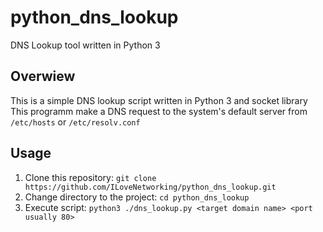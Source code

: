 # python_dns_lookup
DNS Lookup tool written in Python 3

## Overwiew
This is a simple DNS lookup script written in Python 3 and socket library  
This programm make a DNS request to the system's default server from `/etc/hosts` or `/etc/resolv.conf`  

## Usage
1. Clone this repository: `git clone https://github.com/ILoveNetworking/python_dns_lookup.git`
2. Change directory to the project: `cd python_dns_lookup`
3. Execute script: `python3 ./dns_lookup.py <target domain name> <port usually 80>`
